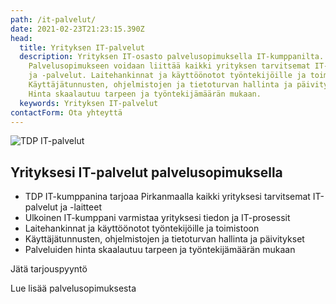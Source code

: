 ```yaml
---
path: /it-palvelut/
date: 2021-02-23T21:23:15.390Z
head:
  title: Yrityksen IT-palvelut
  description: Yrityksen IT-osasto palvelusopimuksella IT-kumppanilta.
    Palvelusopimukseen voidaan liittää kaikki yrityksen tarvitsemat IT-laitteet
    ja -palvelut. Laitehankinnat ja käyttöönotot työntekijöille ja toimistoon.
    Käyttäjätunnusten, ohjelmistojen ja tietoturvan hallinta ja päivitykset.
    Hinta skaalautuu tarpeen ja työntekijämäärän mukaan.
  keywords: Yrityksen IT-palvelut
contactForm: Ota yhteyttä
---
```


<HeroBlock bgColor="brand" imageAlign="right">

<div className="HeroBlockImage">

![TDP IT-palvelut](/assets/palvelut-tinified.jpg)

</div>

<div className="HeroBlockContent">

## Yrityksesi IT-palvelut palvelusopimuksella

* TDP IT-kumppanina tarjoaa Pirkanmaalla kaikki yrityksesi tarvitsemat IT-palvelut ja -laitteet
* ﻿Ulkoinen IT-kumppani varmistaa yrityksesi tiedon ja IT-prosessit
* Laitehankinnat ja käyttöönotot työntekijöille ja toimistoon
* Käyttäjätunnusten, ohjelmistojen ja tietoturvan hallinta ja päivitykset 
* Palveluiden hinta skaalautuu tarpeen ja työntekijämäärän mukaan

<CallToAction bgColor="dark" url="#contact-form" align="left">Jätä tarjouspyyntö</CallToAction>

<CallToAction bgColor="lightest" url="/it-palvelut/palvelusopimus" align="left">Lue lisää palvelusopimuksesta</CallToAction>

</div>

</HeroBlock>


<Cards cardsPerRow="3" cards='[{"bgColor":"lightest","title":"Palvelusopimus","linkBgColor":"brand","content":"Hinnoittele palvelusopimuksella kaikki yrityksesi tarvitsemat IT-laitteet ja -palvelut. Hinta skaalautuu täysin tarpeidesi mukaan.","link":"/it-palvelut/palvelusopimus","linkText":"Nauti helppoudesta"},{"bgColor":"lightest","title":"TDP KyberAkatemia","linkBgColor":"brand","linkText":"Kouluta tietoturvaa","link":"/it-palvelut/tdp-kyberakatemia","content":"Työntekijöille korkeampi tietoturvatietoisuus interaktiivisella, henkilökohtaisella koulutusalustalla vain 3€/kk/työntekijä."},{"bgColor":"lightest","title":"Keskitetty hallinta","linkBgColor":"brand","content":"Keskitetty hallinta tarjoaa välineet hallita suurenkin organisaation laitekantaa tehokkaasti ja turvallisesti, järkevällä kustannustasolla.","link":"/it-palvelut/keskitetty-hallinta","linkText":"Keskitä"},{"bgColor":"lightest","title":"Tuki- ja huolto","linkBgColor":"brand","content":"Etätuen avulla ongelmat ratkeavat usein heti. Varalaitepalvelun avulla saatte korvaavan laitteen huollon ajaksi.","link":"/it-palvelut/tuki-ja-huolto","linkText":"Minimoi keskeytykset"},{"bgColor":"lightest","title":"Tietoturva","linkBgColor":"brand","content":"Tietoturva ei ole vain haittaohjelmien estoa ja verkkojen suojausta. Se on tärkeä osa kaikkia palveluitamme.\n\n","linkText":"Tutustu tarkemmin","link":"/it-palvelut/tietoturva"},{"bgColor":"lightest","title":"Varmuuskopiointi","linkBgColor":"brand","link":"/it-palvelut/varmuuskopiointi","linkText":"Varmista tietosi","content":"Varmuuskopiot palauttavat kaikki laiterikon tai inhimillisen erehdyksen vuoksi menetetyt tiedot."},{"bgColor":"lightest","title":"Elinkaaripalvelu","linkBgColor":"brand","content":"\nIT-laitteet tehokkaampaan käyttöön. Huolehdimme laitteiden hankinnasta, hallinnasta ja kierrätyksestä.\n\n","linkText":"Lue lisää","link":"/it-palvelut/elinkaaripalvelu"},{"bgColor":"lightest","title":"IT-ulkoistus","linkBgColor":"brand","content":"Ulkoistamalla IT:n yrityksesi saa arkeensa tehokkuutta, ennennäkemätöntä helppoutta ja etukäteen laskettavia kustannussäästöjä.","link":"/it-palvelut/it-ulkoistus","linkText":"Kysy tarjoustamme"}]' />